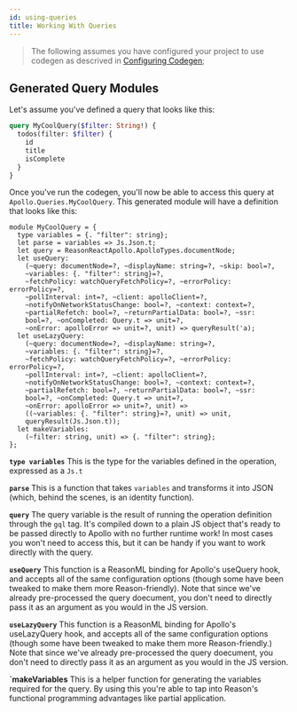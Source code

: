 ```yaml
---
id: using-queries
title: Working With Queries
---
```


> The following assumes you have configured your project to use codegen as descrived in [Configuring Codegen](configuring-codegen.md);

## Generated Query Modules

Let's assume you've defined a query that looks like this:

```graphql
query MyCoolQuery($filter: String!) {
  todos(filter: $filter) {
    id
    title
    isComplete
  }
}
```

Once you've run the codegen, you'll now be able to access this query at `Apollo.Queries.MyCoolQuery`. This generated module will have a definition that looks like this:

```reason
module MyCoolQuery = {
  type variables = {. "filter": string};
  let parse = variables => Js.Json.t;
  let query = ReasonReactApollo.ApolloTypes.documentNode;
  let useQuery:
    (~query: documentNode=?, ~displayName: string=?, ~skip: bool=?,
    ~variables: {. "filter": string}=?,
    ~fetchPolicy: watchQueryFetchPolicy=?, ~errorPolicy: errorPolicy=?,
    ~pollInterval: int=?, ~client: apolloClient=?,
    ~notifyOnNetworkStatusChange: bool=?, ~context: context=?,
    ~partialRefetch: bool=?, ~returnPartialData: bool=?, ~ssr:
    bool=?, ~onCompleted: Query.t => unit=?,
    ~onError: apolloError => unit=?, unit) => queryResult('a);
  let useLazyQuery:
    (~query: documentNode=?, ~displayName: string=?,
    ~variables: {. "filter": string}=?,
    ~fetchPolicy: watchQueryFetchPolicy=?, ~errorPolicy: errorPolicy=?,
    ~pollInterval: int=?, ~client: apolloClient=?,
    ~notifyOnNetworkStatusChange: bool=?, ~context: context=?,
    ~partialRefetch: bool=?, ~returnPartialData: bool=?, ~ssr:
    bool=?, ~onCompleted: Query.t => unit=?,
    ~onError: apolloError => unit=?, unit) =>
    ((~variables: {. "filter": string}=?, unit) => unit,
    queryResult(Js.Json.t));
  let makeVariables:
    (~filter: string, unit) => {. "filter": string};
};
```

**`type variables`**
This is the type for the variables defined in the operation, expressed as a `Js.t`

**`parse`**
This is a function that takes `variables` and transforms it into JSON (which, behind the scenes, is an identity function).

**`query`**
The query variable is the result of running the operation definition through the `gql` tag. It's compiled down to a plain JS object that's ready to be passed directly to Apollo with no further runtime work! In most cases you won't need to access this, but it can be handy if you want to work directly with the query.

**`useQuery`**
This function is a ReasonML binding for Apollo's useQuery hook, and accepts all of the same configuration options (though some have been tweaked to make them more Reason-friendly). Note that since we've already pre-processed the query doecument, you don't need to directly pass it as an argument as you would in the JS version.

**`useLazyQuery`**
This function is a ReasonML binding for Apollo's useLazyQuery hook, and accepts all of the same configuration options (though some have been tweaked to make them more Reason-friendly.) Note that since we've already pre-processed the query doecument, you don't need to directly pass it as an argument as you would in the JS version.

**`makeVariables**
This is a helper function for generating the variables required for the query. By using this you're able to tap into Reason's functional programming advantages like partial application.

